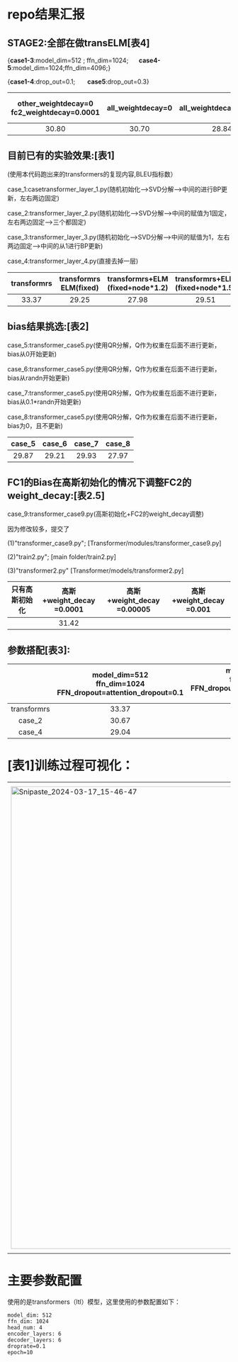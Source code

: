 # repo结果汇报
## STAGE2:全部在做transELM[表4]

{**case1-3**:model_dim=512 ; ffn_dim=1024;&nbsp;&nbsp;&nbsp;&nbsp;&nbsp;&nbsp;**case4-5**:model_dim=1024;ffn_dim=4096;}

{**case1-4**:drop_out=0.1;&nbsp;&nbsp;&nbsp;&nbsp;&nbsp;&nbsp;&nbsp;**case5**:drop_out=0.3}

|other_weightdecay=0<br>fc2_weightdecay=0.0001|all_weightdecay=0 |all_weightdecay=0.0001 |other_weightdecay=0<br>fc2_weightdecay=0.0001<BIG model>|other_weightdecay=0<br>fc2_weightdecay=0.0001<br>drop_out=0.3|
| :----: | :----: | :----: |:----: |:----: |
|30.80|30.70| 28.84 |23.82| |

## 目前已有的实验效果:[表1]

(使用本代码跑出来的transformers的复现内容,BLEU指标数）

case_1:casetransformer_layer_1.py(随机初始化-->SVD分解-->中间的进行BP更新，左右两边固定)

case_2:transformer_layer_2.py(随机初始化-->SVD分解-->中间的赋值为1固定，左右两边固定-->三个都固定)

case_3:transformer_layer_3.py(随机初始化-->SVD分解-->中间的赋值为1，左右两边固定-->中间的从1进行BP更新)

case_4:transformer_layer_4.py(直接去掉一层)

| transformrs | transformrs<br>ELM(fixed) | transformrs+ELM<br>(fixed+node*1.2) |  transformrs+ELM<br>(fixed+node*1.5)|case_1|case_2|case_3|case_4|
| :----: | :----: | :----: |:----: |:----:|:----:|:----:|:----:|
|33.37|29.25| 27.98 |29.51|8.18|30.67|30.82|29.04|

## bias结果挑选:[表2]

case_5:transformer_case5.py(使用QR分解，Q作为权重在后面不进行更新，bias从0开始更新)

case_6:transformer_case5.py(使用QR分解，Q作为权重在后面不进行更新，bias从randn开始更新)

case_7:transformer_case5.py(使用QR分解，Q作为权重在后面不进行更新，bias从0.1*randn开始更新)

case_8:transformer_case5.py(使用QR分解，Q作为权重在后面不进行更新，bias为0，且不更新)

|case_5|case_6|case_7|case_8|
|:----:|:----:|:----:|:----:|
|29.87 |29.21 |29.93 |27.97 |

## FC1的Bias在高斯初始化的情况下调整FC2的weight_decay:[表2.5]

case_9:transformer_case9.py(高斯初始化+FC2的weight_decay调整)

因为修改较多，提交了

(1)"transformer_case9.py"; [Transformer/modules/transformer_case9.py]

(2)"train2.py"; [main folder/train2.py]

(3)"transformer2.py" [Transformer/models/transformer2.py]

|只有高斯初始化|高斯+weight_decay<br>=0.0001|高斯+weight_decay<br>=0.00005|高斯+weight_decay<br>=0.001|
|:----:|:----:|:----:|:----:|
| | 31.42| | |

## 参数搭配[表3]:
|             |model_dim=512<br>ffn_dim=1024<br>FFN_dropout=attention_dropout=0.1|model_dim=512<br>ffn_dim=2048<br>FFN_dropout=attention_dropout=0.1<br>(base)|model_dim=1024<br>ffn_dim=4096<br>FFN_dropout=attention_dropout=0.3<br>(big)|
| :----:      | :----: |:----:|:----:|
| transformrs | 33.37  |32.79|29.74|
|case_2      |30.67   |27.96|16.59|
|case_4      |29.04   |28.20|25.23|

# [表1]训练过程可视化：
<table>
  <tr>
    <td><img width="1044" alt="Snipaste_2024-03-17_15-46-47" src="https://github.com/kingback156/transformers_elm/assets/146167978/9f80aa5a-6250-4898-8b95-b7f25fc1987a" scale=0.5></td>
    <td><img width="1057" alt="Snipaste_2024-03-17_15-47-37" src="https://github.com/kingback156/transformers_elm/assets/146167978/79569935-3069-4c62-ade3-c67d4a7be19b" scale=0.5></td>
  </tr>
</table>

# 主要参数配置
使用的是transformers（ltl）模型，这里使用的参数配置如下：
```
model_dim: 512
ffn_dim: 1024
head_num: 4
encoder_layers: 6
decoder_layers: 6
droprate=0.1
epoch=10
```
